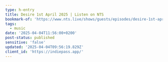 ```yaml
---
type: h-entry
title: Desire 1st April 2025 | Listen on NTS
bookmark-of: 'https://www.nts.live/shows/guests/episodes/desire-1st-april-2025'
tags:
  - music
date: '2025-04-04T11:56:00+0200'
post-status: published
sensitive: 'false'
updated: '2025-04-04T09:56:19.829Z'
client_id: 'https://indiepass.app/'
---
```


